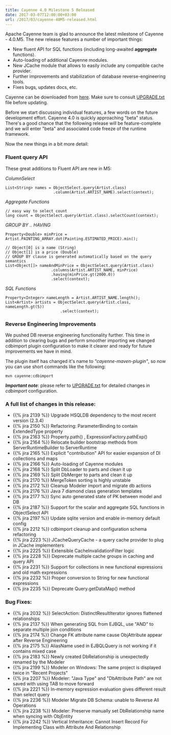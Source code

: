 ```yaml
---
title: Cayenne 4.0 Milestone 5 Released
date: 2017-03-07T12:00:00+03:00
url: /2017/03/cayenne-40M5-released.html
--- 
```


Apache Cayenne team is glad to announce the latest milestone of Cayenne - 4.0.M5. 
The new release features a number of important things:

* New fluent API for SQL functions (including long-awaited **aggregate** functions).
* Auto-loading of additional Cayenne modules.
* New JCache module that allows to easily include any compatible cache provider.
* Further improvements and stabilization of database reverse-engineering tools.
* Fixes bugs, updates docs, etc. 

Cayenne can be downloaded from [here](/download.html). Make sure to consult [UPGRADE.txt](https://github.com/apache/cayenne/blob/4.0.M5/docs/doc/src/main/resources/UPGRADE.txt) file before updating.

Before we start discussing individual features, a few words on the future development effort. 
Cayenne 4.0 is quickly approaching "beta" status. There's a good chance that the following release will be 
feature-complete and we will enter "beta" and associated code freeze of the runtime framework. 

Now the new things in a bit more detail:

### Fluent query API
These great additions to Fluent API are new in M5:

*ColumnSelect*

    List<String> names = ObjectSelect.query(Artist.class)
                         .column(Artist.ARTIST_NAME).select(context);

*Aggregate Functions*

    // easy way to select count
    long count = ObjectSelect.query(Artist.class).selectCount(context);
    
*GROUP BY .. HAVING*

    Property<Double> minPrice = Artist.PAINTING_ARRAY.dot(Painting.ESTIMATED_PRICE).min();
    
    // Object[0] is a name (String)
    // Object[1] is a price (Double)
    // GROUP BY clause is generated automatically based on the query semantics
    List<Object[]> nameAndMinPrice = ObjectSelect.query(Artist.class)
    				    .columns(Artist.ARTIST_NAME, minPrice)
    				    .having(minPrice.gt(2000.0))
    				    .select(context);
    				
*SQL Functions*
    
    Property<Integer> nameLength = Artist.ARTIST_NAME.length();
    List<Artist> artists = ObjectSelect.query(Artist.class, nameLength.gt(5))
                            .select(context);
    

### Reverse Engineering Improvements

We pushed DB reverse engineering functionality further. This time in addition to clearing bugs and perform smoother importing
we changed cdbimport plugin configuration to make it clearer and ready for future improvements we have in mind.

The plugin itself has changed it's name to *"cayenne-maven-plugin"*, so now you can use short commands like the following:
    
    mvn cayenne:cdbimport

**_Important note_**: please refer to [UPGRADE.txt](https://github.com/apache/cayenne/blob/4.0.M5/docs/doc/src/main/resources/UPGRADE.txt) for detailed changes in _cdbimport_ configuration.


### A full list of changes in this release:

* {{% jira 2139 %}} Upgrade HSQLDB dependency to the most recent version (2.3.4)
* {{% jira 2150 %}} Refactoring: ParameterBinding to contain ExtendedType property
* {{% jira 2163 %}} Property.path() , ExpressionFactory.pathExp()
* {{% jira 2164 %}} Relocate builder bootstrap methods from ServerRuntimeBuilder to ServerRuntime
* {{% jira 2165 %}} Explicit "contribution" API for easier expansion of DI collections and maps
* {{% jira 2166 %}} Auto-loading of Cayenne modules
* {{% jira 2168 %}} Split DbLoader to parts and clean it up
* {{% jira 2169 %}} Split DbMerger to parts and clean it up
* {{% jira 2170 %}} MergeToken sorting is highly unstable
* {{% jira 2172 %}} Cleanup Modeler import and migrate db actions
* {{% jira 2176 %}} Java 7 diamond class generation templates
* {{% jira 2177 %}} Sync auto generated state of PK between model and DB
* {{% jira 2187 %}} Support for the scalar and aggregate SQL functions in ObjectSelect API
* {{% jira 2197 %}} Update sqlite version and enable in-memory default config
* {{% jira 2212 %}} cdbimport cleanup and configuration schema refactoring
* {{% jira 2223 %}} JCacheQueryCache - a query cache provider to plug in JCache implementers
* {{% jira 2225 %}} Extensible CacheInvalidationFilter logic
* {{% jira 2228 %}} Deprecate multiple cache groups in caching and query API
* {{% jira 2231 %}} Support for collections in new functional expressions and old math expressions
* {{% jira 2232 %}} Proper conversion to String for new functional expressions
* {{% jira 2235 %}} Deprecate Query.getDataMap() method

### Bug Fixes:

* {{% jira 2032 %}} SelectAction: DistinctResultIterator ignores flattened relationships
* {{% jira 2137 %}} When generating SQL from EJBQL, use "AND" to separate multiple join conditions
* {{% jira 2174 %}} Change FK attribute name cause ObjAttribute appear after Reverse Engineering
* {{% jira 2175 %}} AliasName used in EJBQLQuery is not working if it contains mixed case
* {{% jira 2183 %}} Newly created DbRelationship is unexpectedly renamed by the Modeler
* {{% jira 2199 %}} Modeler on Windows: The same project is displayed twice in "Recent Projects"
* {{% jira 2207 %}} Modeler: "Java Type" and "DbAttribute Path" are not saved with using TAB to move forward
* {{% jira 2221 %}} In-memory expression evaluation gives different result than select query
* {{% jira 2236 %}} Modeler Migrate DB Schema: unable to Reverse All Operations
* {{% jira 2238 %}} Modeler: Preserve manually set DbRelationship name when syncing with ObjEntity
* {{% jira 2242 %}} Vertical Inheritance: Cannot Insert Record For Implementing Class with Attribute And Relationship

